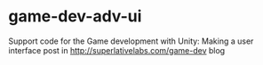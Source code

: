 # game-dev-adv-ui
Support code for the Game development with Unity: Making a user interface post in http://superlativelabs.com/game-dev blog
